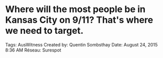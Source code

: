 # Where will the most people be in Kansas City on 9/11? That's where we need to target.

Tags: AusWitness
Created by: Quentin Sombsthay
Date: August 24, 2015 8:36 AM
Réseau: Surespot